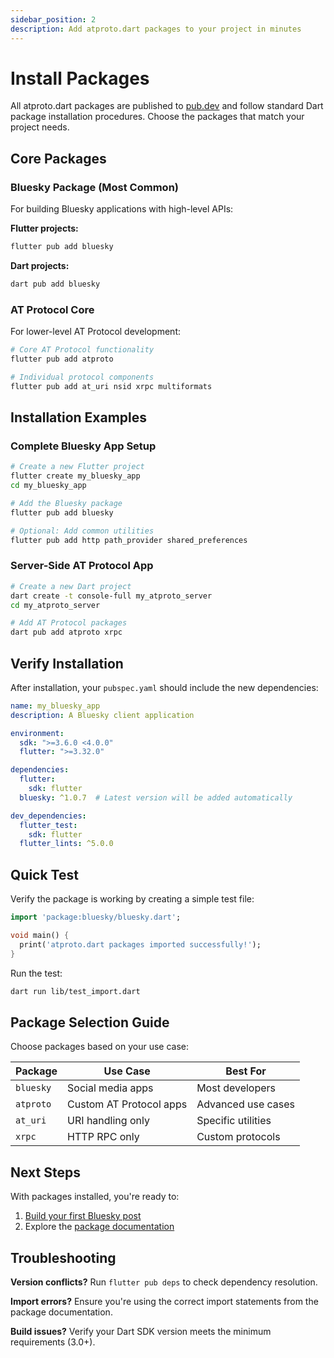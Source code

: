 ```yaml
---
sidebar_position: 2
description: Add atproto.dart packages to your project in minutes
---
```


# Install Packages

All atproto.dart packages are published to [pub.dev](https://pub.dev) and follow standard Dart package installation procedures. Choose the packages that match your project needs.

## Core Packages

### Bluesky Package (Most Common)

For building Bluesky applications with high-level APIs:

**Flutter projects:**
```bash
flutter pub add bluesky
```

**Dart projects:**
```bash
dart pub add bluesky
```

### AT Protocol Core

For lower-level AT Protocol development:

```bash
# Core AT Protocol functionality
flutter pub add atproto

# Individual protocol components
flutter pub add at_uri nsid xrpc multiformats
```

## Installation Examples

### Complete Bluesky App Setup

```bash
# Create a new Flutter project
flutter create my_bluesky_app
cd my_bluesky_app

# Add the Bluesky package
flutter pub add bluesky

# Optional: Add common utilities
flutter pub add http path_provider shared_preferences
```

### Server-Side AT Protocol App

```bash
# Create a new Dart project
dart create -t console-full my_atproto_server
cd my_atproto_server

# Add AT Protocol packages
dart pub add atproto xrpc
```

## Verify Installation

After installation, your `pubspec.yaml` should include the new dependencies:

```yaml title="pubspec.yaml"
name: my_bluesky_app
description: A Bluesky client application

environment:
  sdk: ">=3.6.0 <4.0.0"
  flutter: ">=3.32.0"

dependencies:
  flutter:
    sdk: flutter
  bluesky: ^1.0.7  # Latest version will be added automatically

dev_dependencies:
  flutter_test:
    sdk: flutter
  flutter_lints: ^5.0.0
```

## Quick Test

Verify the package is working by creating a simple test file:

```dart title="lib/test_import.dart"
import 'package:bluesky/bluesky.dart';

void main() {
  print('atproto.dart packages imported successfully!');
}
```

Run the test:
```bash
dart run lib/test_import.dart
```

## Package Selection Guide

Choose packages based on your use case:

| Package | Use Case | Best For |
|---------|----------|----------|
| `bluesky` | Social media apps | Most developers |
| `atproto` | Custom AT Protocol apps | Advanced use cases |
| `at_uri` | URI handling only | Specific utilities |
| `xrpc` | HTTP RPC only | Custom protocols |

## Next Steps

With packages installed, you're ready to:
1. [Build your first Bluesky post](../intro.md#quick-start-post-to-bluesky-in-5-minutes-️)
2. Explore the [package documentation](../packages/overview.md)

## Troubleshooting

**Version conflicts?** Run `flutter pub deps` to check dependency resolution.

**Import errors?** Ensure you're using the correct import statements from the package documentation.

**Build issues?** Verify your Dart SDK version meets the minimum requirements (3.0+).
